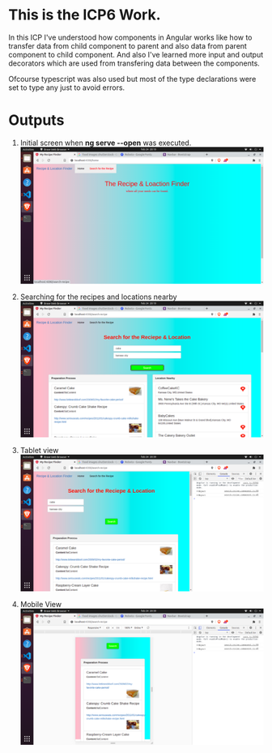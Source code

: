 # This is the ICP6 Work.

In this ICP I've understood how components in Angular works like how to transfer data from child component to parent and also data from parent component to child component. And also I've learned more input and output decorators which are used from transfering data between the components.

Ofcourse typescript was also used but most of the type declarations were set to type any just to avoid errors.

# Outputs

1. Initial screen when **ng serve --open** was executed.
   ![Output 1](./Documentation/Images/Home.png)

2. Searching for the recipes and locations nearby
   ![Output 1](./Documentation/Images/PCView.png)

3. Tablet view
   ![Output 1](./Documentation/Images/Tablet.png)

4. Mobile View
   ![Output 1](./Documentation/Images/Mobile.png)
